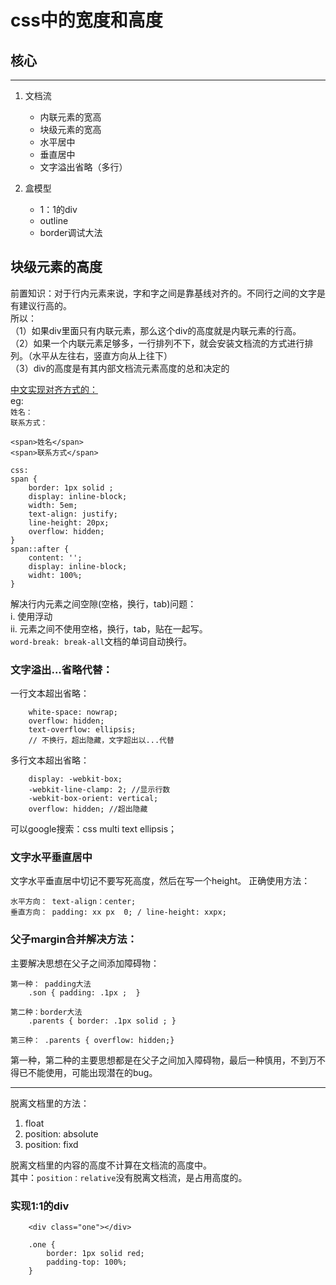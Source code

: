 # css中的宽度和高度
## 核心
----
1. 文档流
   * 内联元素的宽高
   * 块级元素的宽高
   * 水平居中
   * 垂直居中
   * 文字溢出省略（多行）

2. 盒模型
   * 1：1的div
   * outline
   * border调试大法
## 块级元素的高度
前置知识：对于行内元素来说，字和字之间是靠基线对齐的。不同行之间的文字是有建议行高的。<br>
所以：<br>
（1）如果div里面只有内联元素，那么这个div的高度就是内联元素的行高。<br>
（2）如果一个内联元素足够多，一行排列不下，就会安装文档流的方式进行排列。（水平从左往右，竖直方向从上往下）<br>
（3）div的高度是有其内部文档流元素高度的总和决定的<br>

[中文实现对齐方式的：](http://js.jirengu.com/latitamabi/2/edit)<br>
eg:<br>
`姓名：`<br>
`联系方式：`<br>
```
<span>姓名</span>
<span>联系方式</span>

css:
span {
    border: 1px solid ;
    display: inline-block;
    width: 5em;
    text-align: justify;
    line-height: 20px;
    overflow: hidden;
}
span::after {
    content: '';
    display: inline-block;
    widht: 100%;
}
```
解决行内元素之间空隙(空格，换行，tab)问题：<br>
i. 使用浮动<br>
ii. 元素之间不使用空格，换行，tab，贴在一起写。<br>
`word-break: break-all`文档的单词自动换行。<br>
### 文字溢出...省略代替：
一行文本超出省略：<br>
```
    white-space: nowrap;
    overflow: hidden;
    text-overflow: ellipsis;
    // 不换行，超出隐藏，文字超出以...代替
```
多行文本超出省略：
```
    display: -webkit-box;
    -webkit-line-clamp: 2; //显示行数
    -webkit-box-orient: vertical;  
    overflow: hidden; //超出隐藏
```
可以google搜索：css multi text ellipsis；

### 文字水平垂直居中
文字水平垂直居中切记不要写死高度，然后在写一个height。
正确使用方法：
```
水平方向： text-align：center;
垂直方向： padding: xx px  0; / line-height: xxpx;
```
### 父子margin合并解决方法：
主要解决思想在父子之间添加障碍物：
```
第一种： padding大法
    .son { padding: .1px ;  }
```
```
第二种：border大法
    .parents { border: .1px solid ; }
```
```
第三种： .parents { overflow: hidden;}
```
第一种，第二种的主要思想都是在父子之间加入障碍物，最后一种慎用，不到万不得已不能使用，可能出现潜在的bug。

----
脱离文档里的方法：
1. float
2. position: absolute
3. position: fixd<br>

脱离文档里的内容的高度不计算在文档流的高度中。<br>
其中：`position：relative`没有脱离文档流，是占用高度的。
### 实现1:1的div
```
    <div class="one"></div>

    .one {
        border: 1px solid red;
        padding-top: 100%;
    }
```